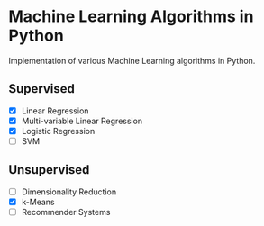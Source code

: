 # Machine Learning Algorithms in Python

Implementation of various Machine Learning algorithms in Python.

## Supervised

- [x] Linear Regression
- [x] Multi-variable Linear Regression
- [x] Logistic Regression
- [ ] SVM

## Unsupervised

- [ ] Dimensionality Reduction
- [x] k-Means
- [ ] Recommender Systems
